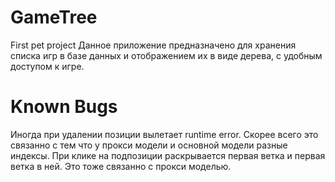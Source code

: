 # GameTree
First pet project
Данное приложение предназначено для хранения списка игр в базе данных и отображением их в виде дерева, с удобным доступом к игре.

# Known Bugs
Иногда при удалении позиции вылетает runtime error. Скорее всего это связанно с тем что у прокси модели и основной модели разные индексы.
При клике на подпозиции раскрывается первая ветка и первая ветка в ней. Это тоже связанно с прокси моделью.